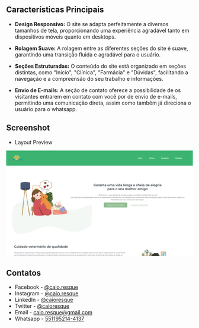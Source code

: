 ## Características Principais

- **Design Responsivo:** O site se adapta perfeitamente a diversos tamanhos de tela, proporcionando uma experiência agradável tanto em dispositivos móveis quanto em desktops.

- **Rolagem Suave:** A rolagem entre as diferentes seções do site é suave, garantindo uma transição fluida e agradável para o usuário.

- **Seções Estruturadas:** O conteúdo do site está organizado em seções distintas, como "Início", "Clínica", "Farmácia" e "Dúvidas", facilitando a navegação e a compreensão do seu trabalho e informações.

- **Envio de E-mails:** A seção de contato oferece a possibilidade de os visitantes entrarem em contato com você por de envio de e-mails, permitindo uma comunicação direta, assim como tambêm já direciona o usuário para o whatsapp.


## Screenshot

- Layout Preview

<img src="/assets/pet.png">


## Contatos

<div>

- Facebook - <a href="https://www.facebook.com/caio.resque">@caio.resque</a>
- Instagram - <a href="https://instagram.com/caio.resque">@caio.resque</a>
- LinkedIn - <a href="https://www.linkedin.com/in/caioresque">@caioresque</a>
- Twitter - <a href="https://twitter.com/caioresque">@caioresque</a>
- Email - <a href="mailto:caio.resque@gmail.com">caio.resque@gmail.com</a>
- Whatsapp - <a href="https://wa.me/5511952144137">551195214-4137</a>

</div>
